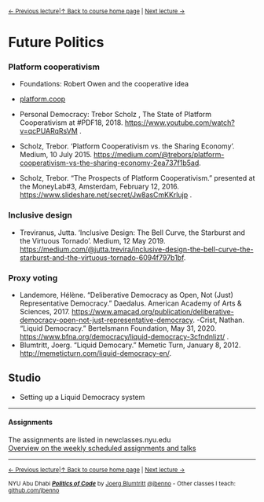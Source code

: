 <sup>[&larr; Previous lecture](/files/11.md)|[&uarr; Back to course home page](/README.md) | [Next lecture &rarr;](/files/14.md)</sup>  

# Future Politics

### Platform cooperativism
- Foundations: Robert Owen and the cooperative idea  

- [platform.coop](https://platform.coop)
- Personal Democracy: Trebor Scholz , The State of Platform Cooperativism at #PDF18, 2018. https://www.youtube.com/watch?v=qcPUARqRsVM .
- Scholz, Trebor. ‘Platform Cooperativism vs. the Sharing Economy’. Medium, 10 July 2015. https://medium.com/@trebors/platform-cooperativism-vs-the-sharing-economy-2ea737f1b5ad.
- Scholz, Trebor. “The Prospects of Platform Cooperativism.” presented at the MoneyLab#3, Amsterdam, February 12, 2016. https://www.slideshare.net/secret/Jw8asCmKKrlujp .

### Inclusive design
- Treviranus, Jutta. ‘Inclusive Design: The Bell Curve, the Starburst and the Virtuous Tornado’. Medium, 12 May 2019. https://medium.com/@jutta.trevira/inclusive-design-the-bell-curve-the-starburst-and-the-virtuous-tornado-6094f797b1bf.


### Proxy voting
- Landemore, Hélène. “Deliberative Democracy as Open, Not (Just) Representative Democracy.” Daedalus. American Academy of Arts & Sciences, 2017. https://www.amacad.org/publication/deliberative-democracy-open-not-just-representative-democracy.
-Crist, Nathan. “Liquid Democracy.” Bertelsmann Foundation, May 31, 2020. https://www.bfna.org/democracy/liquid-democracy-3cfndnlizt/ .
- Blumtritt, Joerg. “Liquid Democary.” Memetic Turn, January 8, 2012. http://memeticturn.com/liquid-democracy-en/.

## Studio
- Setting up a Liquid Democracy system

***

#### Assignments
The assignments are listed in newclasses.nyu.edu  
[Overview on the weekly scheduled assignments and talks](https://docs.google.com/spreadsheets/d/15ZQVsHbdcMrUzVLIkae5IOQ4I0IY2HdLl63t61t5VSo/edit?usp=sharing)  


***
<sup>[&larr; Previous lecture](/files/11.md)|[&uarr; Back to course home page](/README.md) | [Next lecture &rarr;](/files/14.md)</sup>  
  
<sup>NYU Abu Dhabi ***[Politics of Code](/README.md)*** by [Joerg Blumtritt](https://jbenno.net) [@jbenno](https://twitter.com/jbenno) - Other classes I teach: [github.com/jbenno](https://github.com/jbenno/teaching/blob/master/README.md)</sup>

